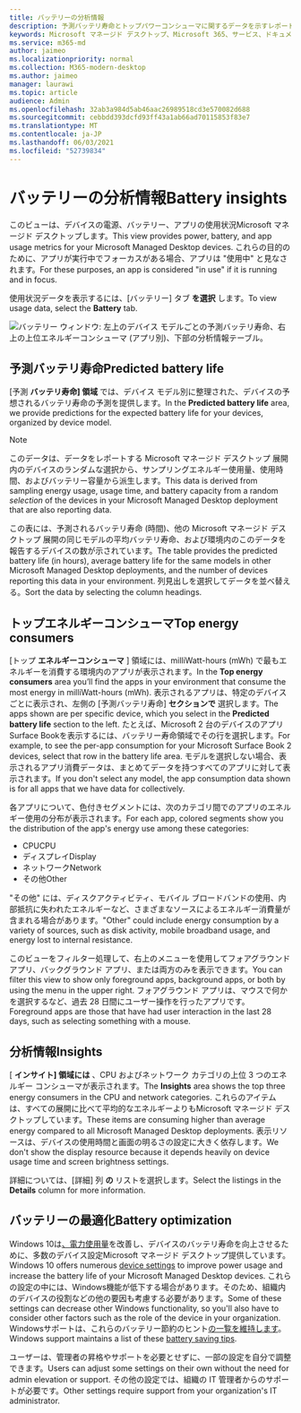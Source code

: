 ```yaml
---
title: バッテリーの分析情報
description: 予測バッテリ寿命とトップパワーコンシューマに関するデータを示すレポート
keywords: Microsoft マネージド デスクトップ、Microsoft 365、サービス、ドキュメント
ms.service: m365-md
author: jaimeo
ms.localizationpriority: normal
ms.collection: M365-modern-desktop
ms.author: jaimeo
manager: laurawi
ms.topic: article
audience: Admin
ms.openlocfilehash: 32ab3a984d5ab46aac26989518cd3e570082d688
ms.sourcegitcommit: cebbdd393dcfd93ff43a1ab66ad70115853f83e7
ms.translationtype: MT
ms.contentlocale: ja-JP
ms.lasthandoff: 06/03/2021
ms.locfileid: "52739834"
---
```

# <a name="battery-insights"></a><span data-ttu-id="22071-104">バッテリーの分析情報</span><span class="sxs-lookup"><span data-stu-id="22071-104">Battery insights</span></span>
<span data-ttu-id="22071-105">このビューは、デバイスの電源、バッテリー、アプリの使用状況Microsoft マネージド デスクトップします。</span><span class="sxs-lookup"><span data-stu-id="22071-105">This view provides power, battery, and app usage metrics for your Microsoft Managed Desktop devices.</span></span> <span data-ttu-id="22071-106">これらの目的のために、アプリが実行中でフォーカスがある場合、アプリは "使用中" と見なされます。</span><span class="sxs-lookup"><span data-stu-id="22071-106">For these purposes, an app is considered "in use" if it is running and in focus.</span></span>

<span data-ttu-id="22071-107">使用状況データを表示するには、[バッテリー] タブ **を選択** します。</span><span class="sxs-lookup"><span data-stu-id="22071-107">To view usage data, select the **Battery** tab.</span></span>

![バッテリー ウィンドウ: 左上のデバイス モデルごとの予測バッテリ寿命、右上の上位エネルギーコンシューマ (アプリ別)、下部の分析情報テーブル。](../../media/insights_battery.png)

## <a name="predicted-battery-life"></a><span data-ttu-id="22071-110">予測バッテリ寿命</span><span class="sxs-lookup"><span data-stu-id="22071-110">Predicted battery life</span></span>

<span data-ttu-id="22071-111">[予測 **バッテリ寿命] 領域** では、デバイス モデル別に整理された、デバイスの予想されるバッテリ寿命の予測を提供します。</span><span class="sxs-lookup"><span data-stu-id="22071-111">In the **Predicted battery life** area, we provide predictions for the expected battery life for your devices, organized by device model.</span></span>

> [!NOTE]
> <span data-ttu-id="22071-112">このデータは、データをレポートする Microsoft マネージド デスクトップ 展開内のデバイスのランダムな選択<em></em>から、サンプリングエネルギー使用量、使用時間、およびバッテリー容量から派生します。</span><span class="sxs-lookup"><span data-stu-id="22071-112">This data is derived from sampling energy usage, usage time, and battery capacity from a random <em>selection</em> of the devices in your Microsoft Managed Desktop deployment that are also reporting data.</span></span>

<span data-ttu-id="22071-113">この表には、予測されるバッテリ寿命 (時間)、他の Microsoft マネージド デスクトップ 展開の同じモデルの平均バッテリ寿命、および環境内のこのデータを報告するデバイスの数が示されています。</span><span class="sxs-lookup"><span data-stu-id="22071-113">The table provides the predicted battery life (in hours), average battery life for the same models in other Microsoft Managed Desktop deployments, and the number of devices reporting this data in your environment.</span></span> <span data-ttu-id="22071-114">列見出しを選択してデータを並べ替える。</span><span class="sxs-lookup"><span data-stu-id="22071-114">Sort the data by selecting the column headings.</span></span>



## <a name="top-energy-consumers"></a><span data-ttu-id="22071-115">トップエネルギーコンシューマ</span><span class="sxs-lookup"><span data-stu-id="22071-115">Top energy consumers</span></span>

<span data-ttu-id="22071-116">[トップ **エネルギーコンシューマ** ] 領域には、milliWatt-hours (mWh) で最もエネルギーを消費する環境内のアプリが表示されます。</span><span class="sxs-lookup"><span data-stu-id="22071-116">In the **Top energy consumers** area you’ll find the apps in your environment that consume the most energy in milliWatt-hours (mWh).</span></span> <span data-ttu-id="22071-117">表示されるアプリは、特定のデバイスごとに表示され、左側の [予測バッテリ寿命] **セクションで** 選択します。</span><span class="sxs-lookup"><span data-stu-id="22071-117">The apps shown are per specific device, which you select in the **Predicted battery life** section to the left.</span></span> <span data-ttu-id="22071-118">たとえば、Microsoft 2 台のデバイスのアプリSurface Bookを表示するには、バッテリー寿命領域でその行を選択します。</span><span class="sxs-lookup"><span data-stu-id="22071-118">For example, to see the per-app consumption for your Microsoft Surface Book 2 devices, select that row in the battery life area.</span></span> <span data-ttu-id="22071-119">モデルを選択しない場合、表示されるアプリ消費データは、まとめてデータを持つすべてのアプリに対して表示されます。</span><span class="sxs-lookup"><span data-stu-id="22071-119">If you don't select any model, the app consumption data shown is for all apps that we have data for collectively.</span></span>

 <span data-ttu-id="22071-120">各アプリについて、色付きセグメントには、次のカテゴリ間でのアプリのエネルギー使用の分布が表示されます。</span><span class="sxs-lookup"><span data-stu-id="22071-120">For each app, colored segments show you the distribution of the app's energy use among these categories:</span></span>

- <span data-ttu-id="22071-121">CPU</span><span class="sxs-lookup"><span data-stu-id="22071-121">CPU</span></span>
- <span data-ttu-id="22071-122">ディスプレイ</span><span class="sxs-lookup"><span data-stu-id="22071-122">Display</span></span>
- <span data-ttu-id="22071-123">ネットワーク</span><span class="sxs-lookup"><span data-stu-id="22071-123">Network</span></span>
- <span data-ttu-id="22071-124">その他</span><span class="sxs-lookup"><span data-stu-id="22071-124">Other</span></span>

<span data-ttu-id="22071-125">"その他" には、ディスクアクティビティ、モバイル ブロードバンドの使用、内部抵抗に失われたエネルギーなど、さまざまなソースによるエネルギー消費量が含まれる場合があります。</span><span class="sxs-lookup"><span data-stu-id="22071-125">"Other" could include energy consumption by a variety of sources, such as disk activity, mobile broadband usage, and energy lost to internal resistance.</span></span> 

<span data-ttu-id="22071-126">このビューをフィルター処理して、右上のメニューを使用してフォアグラウンド アプリ、バックグラウンド アプリ、または両方のみを表示できます。</span><span class="sxs-lookup"><span data-stu-id="22071-126">You can filter this view to show only foreground apps, background apps, or both by using the menu in the upper right.</span></span> <span data-ttu-id="22071-127">フォアグラウンド アプリは、マウスで何かを選択するなど、過去 28 日間にユーザー操作を行ったアプリです。</span><span class="sxs-lookup"><span data-stu-id="22071-127">Foreground apps are those that have had user interaction in the last 28 days, such as selecting something with a mouse.</span></span>

## <a name="insights"></a><span data-ttu-id="22071-128">分析情報</span><span class="sxs-lookup"><span data-stu-id="22071-128">Insights</span></span>

<span data-ttu-id="22071-129">[ **インサイト] 領域には** 、CPU およびネットワーク カテゴリの上位 3 つのエネルギー コンシューマが表示されます。</span><span class="sxs-lookup"><span data-stu-id="22071-129">The **Insights** area shows the top three energy consumers in the CPU and network categories.</span></span> <span data-ttu-id="22071-130">これらのアイテムは、すべての展開に比べて平均的なエネルギーよりもMicrosoft マネージド デスクトップしています。</span><span class="sxs-lookup"><span data-stu-id="22071-130">These items are consuming higher than average energy compared to all Microsoft Managed Desktop deployments.</span></span> <span data-ttu-id="22071-131">表示リソースは、デバイスの使用時間と画面の明るさの設定に大きく依存します。</span><span class="sxs-lookup"><span data-stu-id="22071-131">We don't show the display resource because it depends heavily on device usage time and screen brightness settings.</span></span> 

<span data-ttu-id="22071-132">詳細については、[詳細] 列 **の** リストを選択します。</span><span class="sxs-lookup"><span data-stu-id="22071-132">Select the listings in the **Details** column for more information.</span></span>

## <a name="battery-optimization"></a><span data-ttu-id="22071-133">バッテリーの最適化</span><span class="sxs-lookup"><span data-stu-id="22071-133">Battery optimization</span></span>

<span data-ttu-id="22071-134">Windows 10は[、電力使用量](https://support.microsoft.com/help/20443/windows-10-battery-saving-tips)を改善し、デバイスのバッテリ寿命を向上させるために、多数のデバイス設定Microsoft マネージド デスクトップ提供しています。</span><span class="sxs-lookup"><span data-stu-id="22071-134">Windows 10 offers numerous [device settings](https://support.microsoft.com/help/20443/windows-10-battery-saving-tips) to improve power usage and increase the battery life of your Microsoft Managed Desktop devices.</span></span> <span data-ttu-id="22071-135">これらの設定の中には、Windows機能が低下する場合があります。そのため、組織内のデバイスの役割などの他の要因も考慮する必要があります。</span><span class="sxs-lookup"><span data-stu-id="22071-135">Some of these settings can decrease other Windows functionality, so you'll also have to consider other factors such as the role of the device in your organization.</span></span> <span data-ttu-id="22071-136">Windowsサポートは、これらのバッテリー節約のヒント[の一覧を維持します](https://support.microsoft.com/help/20443/windows-10-battery-saving-tips)。</span><span class="sxs-lookup"><span data-stu-id="22071-136">Windows support maintains a list of these [battery saving tips](https://support.microsoft.com/help/20443/windows-10-battery-saving-tips).</span></span>

<span data-ttu-id="22071-137">ユーザーは、管理者の昇格やサポートを必要とせずに、一部の設定を自分で調整できます。</span><span class="sxs-lookup"><span data-stu-id="22071-137">Users can adjust some settings on their own without the need for admin elevation or support.</span></span> <span data-ttu-id="22071-138">その他の設定では、組織の IT 管理者からのサポートが必要です。</span><span class="sxs-lookup"><span data-stu-id="22071-138">Other settings require support from your organization's IT administrator.</span></span>

